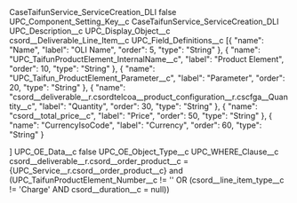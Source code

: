 <?xml version="1.0" encoding="UTF-8"?>
<CustomMetadata xmlns="http://soap.sforce.com/2006/04/metadata" xmlns:xsi="http://www.w3.org/2001/XMLSchema-instance" xmlns:xsd="http://www.w3.org/2001/XMLSchema">
    <label>CaseTaifunService_ServiceCreation_DLI</label>
    <protected>false</protected>
    <values>
        <field>UPC_Component_Setting_Key__c</field>
        <value xsi:type="xsd:string">CaseTaifunService_ServiceCreation_DLI</value>
    </values>
    <values>
        <field>UPC_Description__c</field>
        <value xsi:nil="true"/>
    </values>
    <values>
        <field>UPC_Display_Object__c</field>
        <value xsi:type="xsd:string">csord__Deliverable_Line_Item__c</value>
    </values>
    <values>
        <field>UPC_Field_Definitions__c</field>
        <value xsi:type="xsd:string">[{
&quot;name&quot;: &quot;Name&quot;,
&quot;label&quot;: &quot;OLI Name&quot;,
&quot;order&quot;: 5,
&quot;type&quot;: &quot;String&quot;
}, {
&quot;name&quot;: &quot;UPC_TaifunProductElement_InternalName__c&quot;,
&quot;label&quot;: &quot;Product Element&quot;,
&quot;order&quot;: 10,
&quot;type&quot;: &quot;String&quot;
}, {
&quot;name&quot;: &quot;UPC_Taifun_ProductElement_Parameter__c&quot;,
&quot;label&quot;: &quot;Parameter&quot;,
&quot;order&quot;: 20,
&quot;type&quot;: &quot;String&quot;
}, {
&quot;name&quot;: &quot;csord__deliverable__r.csordtelcoa__product_configuration__r.cscfga__Quantity__c&quot;,
&quot;label&quot;: &quot;Quantity&quot;,
&quot;order&quot;: 30,
&quot;type&quot;: &quot;String&quot;
}, {
&quot;name&quot;: &quot;csord__total_price__c&quot;,
&quot;label&quot;: &quot;Price&quot;,
&quot;order&quot;: 50,
&quot;type&quot;: &quot;String&quot;
}, {
&quot;name&quot;: &quot;CurrencyIsoCode&quot;,
&quot;label&quot;: &quot;Currency&quot;,
&quot;order&quot;: 60,
&quot;type&quot;: &quot;String&quot;
}

]</value>
    </values>
    <values>
        <field>UPC_OE_Data__c</field>
        <value xsi:type="xsd:boolean">false</value>
    </values>
    <values>
        <field>UPC_OE_Object_Type__c</field>
        <value xsi:nil="true"/>
    </values>
    <values>
        <field>UPC_WHERE_Clause__c</field>
        <value xsi:type="xsd:string">csord__deliverable__r.csord__order_product__c = {UPC_Service__r.csord__order_product__c} and (UPC_TaifunProductElement_Number__c != &apos;&apos; OR (csord__line_item_type__c != &apos;Charge&apos; AND csord__duration__c = null))</value>
    </values>
</CustomMetadata>
